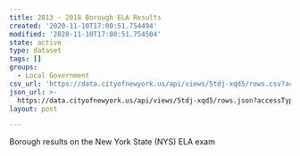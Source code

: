 ```yaml
---
title: 2013 - 2018 Borough ELA Results
created: '2020-11-10T17:00:51.754494'
modified: '2020-11-10T17:00:51.754504'
state: active
type: dataset
tags: []
groups:
  - Local Government
csv_url: 'https://data.cityofnewyork.us/api/views/5tdj-xqd5/rows.csv?accessType=DOWNLOAD'
json_url: >-
  https://data.cityofnewyork.us/api/views/5tdj-xqd5/rows.json?accessType=DOWNLOAD
layout: post

---
```

Borough results on the New York State (NYS) ELA exam
